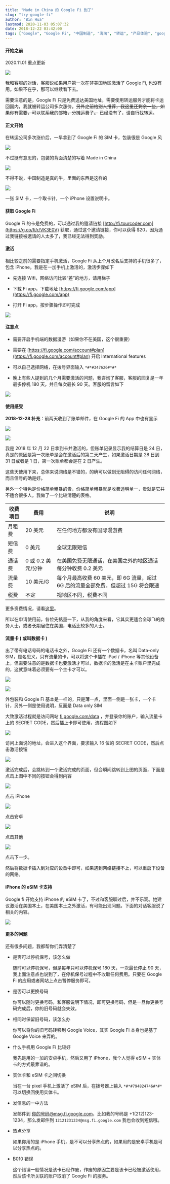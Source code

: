 ```yaml
---
title: "Made in China 的 Google Fi 到了"
slug: "try-google-fi"
author: "Bin Hua"
lastmod: 2020-11-03 05:07:32
date: 2018-12-22 03:42:00
tags: ["Google", "Google Fi", "中国制造", "海淘", "转运", "产品体验", "google voice", "保号"]
---
```


#### 开始之前

2020.11.01 重点更新

![](/imgs/try-google-fi-0001.png)

我和客服的对话，客服说如果用户第一次在非美国地区激活了 Google Fi, 也没有用。如果不在乎，那可以继续看下去。

需要注意的是，Google Fi 只是免费送达美国地址，需要使用转运服务才能将卡运回国内，我就被转运公司多次涨价。~~另外之前给别人推荐，我这里还剩余一些，如果你有需要，可以联系我的邮箱，分摊运费了。~~ 已经没有了，请自行找转运。


#### 正文开始

在转运公司多次涨价后，一早拿到了 Google Fi 的 SIM 卡，包装很是 Google 风

![](/imgs/try-google-fi-2074.jpg)

不过挺有意思的，包装的背面清楚的写着 Made in China

![](/imgs/try-google-fi-2075.jpg)

不得不说，中国制造是真的牛，里面的东西是这样的

![](/imgs/try-google-fi-2076.jpg)

一张 SIM 卡，一个取卡针，一个 iPhone 设置说明卡。

#### 获取 Google Fi

Google Fi 的卡是免费的，可以通过我的邀请链接 [http://fi.tourcoder.com](https://g.co/fi/r/VK3E0V) 获取，通过这个邀请链接，你可以获得 $20，因为通过我链接被邀请的人太多了，我已经无法得到奖励。

#### 激活

相比较之前的需要指定手机激活，Google Fi 从上个月改名后支持的手机很多了，包含 iPhone。我是在一加手机上激活的，激活步骤如下

- 先连接 Wifi，网络访问比较“差”的地方，请用梯子

- 下载 Fi app，下载地址 [https://fi.google.com/app](https://fi.google.com/app)

- 打开 Fi app，按步骤操作即可完成

![](/imgs/try-google-fi-115635.jpg)

#### 注意点

- 需要开启手机端的数据漫游（如果你不在美国，这个很重要）

- 需要在 [https://fi.google.com/account#plan](https://fi.google.com/account#plan) 开启 International features

- 可以自己选择网络，在拨号界面输入 `*#*#347626#*#*`

- 晚上有些人提到的几个月需要激活的问题，我咨询了客服，客服的回复是一年最多停机 180 天，并且每次最长 90 天。客服的留言如下

![](/imgs/try-google-fi-googlefi-pausequestions.png)

#### 使用感受

**2018-12-28 补充**：前两天收到了账单邮件，在 Google Fi 的 App 中也有显示

![](/imgs/try-google-fi-2120.jpg)

![](/imgs/try-google-fi-2121.jpg)

我是 2018 年 12 月 22 日拿到卡并激活的，但账单记录显示我的结算日是 24 日，真是的原因是第一次账单是会在激活后的第二天产生，如果激活日期是 28 日到 31 日或者是 1 日，第一次账单都会是在 2 日产生。

这些天使用下来，总体来说网络是不错的，的确可以做到无阻碍的访问任何网络，而且信号的确是好。

另外一个特色是价格简单粗暴的贵，价格简单粗暴就是收费透明单一，贵就是它并不适合很多人。我做了一个比较清楚的表格。

| 收费项目 | 费用 | 说明 |
| ------ | ------ | ------ |
| 月租费 | 20 美元 | 在任何地方都没有国际漫游费 |
| 短信费 | 0 美元 | 全球无限短信 |
| 通话费 | 0 或 0.2 美元/分钟 | 在美国免费无限通话，在美国之外的地区通话每分钟收费 0.2 美元|
| 流量费 | 10 美元/G | 每个月最高收费 60 美元，即 6G 流量，超过 6G 后的流量全部免费，但超过 15G 将会限速 |
| 税费 | 不定 | 视地区不同，税费不同 |

更多资费情况，请看[这里](https://fi.google.com/about/international-rates/)。

所以在申请使用前，各位先掂量一下，从我的角度来看，它其实更适合全球飞的商务人士，或者长期居住在美国，电话比较多的人士。

#### 流量卡 ( 或叫数据卡 )

出了带有电话号码的电话卡之外，Google Fi 还有一个数据卡，名叫 Data-only SIM，顾名思义，只有流量的卡，可以将这个卡插在 iPad / iPhone 等其他设备上，但需要注意的是数据卡也要激活才可以，数据卡的激活是在主卡账户里完成的，这就意味着必须要有一个主卡才可以。

![](/imgs/try-google-fi-3852.jpg)

![](/imgs/try-google-fi-3853.jpg)

外包装和 Google Fi 基本是一样的，只是薄一点，里面一侧是一张卡，一个卡针，另外一侧是使用说明，反面是 Data only SIM

大致激活过程就是访问网站 [fi.google.com/data](https://fi.google.com/data) ，并登录你的账户，输入流量卡上的 SECRET CODE，然后插上卡即可使用，流程图如下

![](/imgs/try-google-fi-googlefidata01.jpg)

访问上面说的地址，会进入这个界面，要求输入 16 位的 SECRET CODE，然后点击激活按钮

![](/imgs/try-google-fi-googlefidata02.jpg)

激活完成后，会跳转到一个激活完成的页面，但会瞬间跳转到上图的页面，下面是点击上图中不同的按钮会得到内容

![](/imgs/try-google-fi-googlefidata04.jpg)

点击 iPhone 

![](/imgs/try-google-fi-googlefidata05.jpg)

点击安卓

![](/imgs/try-google-fi-googlefidata06.jpg)

点击其他

![](/imgs/try-google-fi-googlefidata03.jpg)

点击下一步。

然后将数据卡插入到对应的设备中即可，如果遇到网络链接不上，可以重启下设备的网络。

#### iPhone 的 eSIM 卡支持

Google fi 开始支持 iPhone 的 eSIM 卡了，不过和客服聊过后，并不乐观。她建议激活在美国本土，在美国本土之外激活，有可能出现问题。下面的对话客服说了相关的内容。

![](/imgs/try-google-fi-googlefichat.png)

#### 更多的问题

还有很多问题，我都帮你们弄清楚了

- 是否可以停机保号，该怎么做

    随时可以停机保号，但是每年只可以停机保号 180 天，一次最长停止 90 天，我上面注意点也说到了，在停机保号过程中不收取任何费用。只要在 Google Fi 的应用或者网站上点击暂停服务即可。
    
- 是否可以更换号码

    你可以随时更换号码，和客服说明下情况，即可更换号码，但是一旦你更换号码完成后，你的旧号码就会失效。
    
- 相同时保留旧号码，该怎么办

    你可以将你的旧号码转移到 Google Voice，其实 Google Fi 本身也是基于 Google Voice 来弄的。
    
- 什么手机用 Google Fi 比较好

    我先是用的一加的安卓手机，然后又用了 iPhone，我个人觉得 eSIM + 实体卡的方式最靠谱的。
    
- 实体卡和 eSIM 卡之间切换

    当在一台 pixel 手机上激活了 eSIM 后，在拨号器上输入 `*#*#794824746#*#*` 可以切换回使用实体卡。
    
- 发信息的一中方法

    发邮件到 你的号码@msg.fi.google.com，比如我的号码是 +1(212)123-1234，那么发邮件到  `12121231234@msg.fi.google.com` 我也会收到短信哦。
    
- 热点分享

    如果你用的是 iPhone 手机，是不可以分享热点的，如果用的是安卓手机是可以分享热点的。
    
- B010 错误

    这个错误一般情况是该卡已经作废，作废的原因主要是该卡已经被激活使用，然后该卡所关联的账户取消了 Google Fi 的服务。